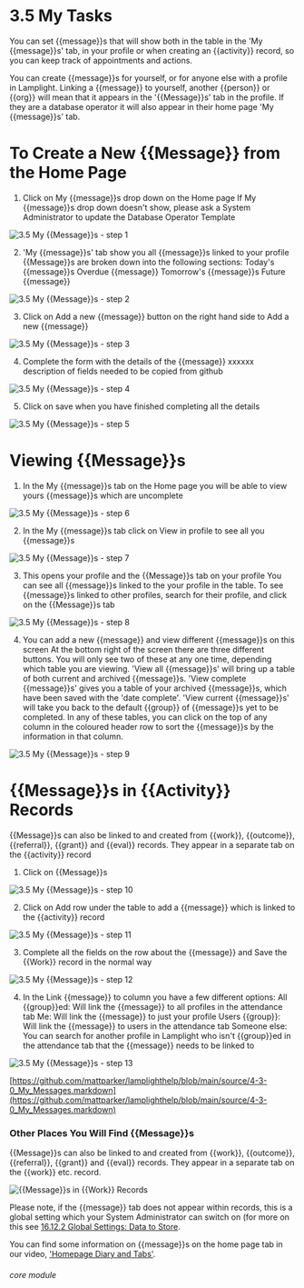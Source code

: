 # 3.5 My Tasks

You can set {{message}}s that will show both in the table in the &#039;My {{message}}s&#039; tab, in your profile or when creating an {{activity}} record, so you can keep track of appointments and actions.

You can create {{message}}s for yourself, or for anyone else with a profile in Lamplight. Linking a {{message}} to yourself, another {{person}} or {{org}} will mean that it appears in the &#039;{{Message}}s&#039; tab in the profile. If they are a database operator it will also appear in their home page &#039;My {{message}}s&#039; tab.

# To Create a New {{Message}} from the Home Page
1. Click on My {{message}}s drop down on the Home page
If My {{message}}s drop down doesn&#039;t show, please ask a System Administrator to update the Database Operator Template

![3.5 My {{Message}}s - step 1](3.5_My_Tasks_im_1.png)

2. &#039;My {{message}}s&#039; tab show you all {{message}}s linked to your profile
{{Message}}s are broken down into the following sections:
Today&#039;s {{message}}s
Overdue {{message}}
Tomorrow&#039;s {{message}}s
Future {{message}}

![3.5 My {{Message}}s - step 2](3.5_My_Tasks_im_2.png)

3. Click on Add a new {{message}} button on the right hand side to Add a new {{message}}

![3.5 My {{Message}}s - step 3](3.5_My_Tasks_im_3.png)

4. Complete the form with the details of the {{message}}
xxxxxx description of fields needed to be copied from github

![3.5 My {{Message}}s - step 4](3.5_My_Tasks_im_4.png)

5. Click on save when you have finished completing all the details

![3.5 My {{Message}}s - step 5](3.5_My_Tasks_im_5.png)

# Viewing {{Message}}s
1. In the My {{message}}s tab on the Home page you will be able to view yours {{message}}s which are uncomplete

![3.5 My {{Message}}s - step 6](3.5_My_Tasks_im_6.png)

2. In the My {{message}}s tab click on View in profile to see all you {{message}}s

![3.5 My {{Message}}s - step 7](3.5_My_Tasks_im_7.png)

3. This opens your profile and the {{Message}}s tab on your profile
You can see all {{message}}s linked to the your profile in the table.
To see {{message}}s linked to other profiles, search for their profile, and click on the {{Message}}s tab

![3.5 My {{Message}}s - step 8](3.5_My_Tasks_im_8.png)

4. You can add a new {{message}} and view different {{message}}s on this screen
At the bottom right of the screen there are three different buttons. You will only see two of these at any one time, depending which table you are viewing.
&#039;View all {{message}}s&#039; will bring up a table of both current and archived {{message}}s.
&#039;View complete {{message}}s&#039; gives you a table of your archived {{message}}s, which have been saved with the &#039;date complete&#039;.
&#039;View current {{message}}s&#039; will take you back to the default {{group}} of {{message}}s yet to be completed.
In any of these tables, you can click on the top of any column in the coloured header row to sort the {{message}}s by the information in that column.

![3.5 My {{Message}}s - step 9](3.5_My_Tasks_im_9.png)

# {{Message}}s in {{Activity}} Records
{{Message}}s can also be linked to and created from {{work}}, {{outcome}}, {{referral}}, {{grant}} and {{eval}} records. They appear in a separate tab on the {{activity}} record
1. Click on {{Message}}s

![3.5 My {{Message}}s - step 10](3.5_My_Tasks_im_10.png)

2. Click on Add row under the table to add a {{message}} which is linked to the {{activity}} record

![3.5 My {{Message}}s - step 11](3.5_My_Tasks_im_11.png)

3. Complete all the fields on the row about the {{message}} and Save the {{Work}} record in the normal way

![3.5 My {{Message}}s - step 12](3.5_My_Tasks_im_12.png)

4. In the Link {{message}} to column you have a few different options:
All {{group}}ed: Will link the {{message}} to all profiles in the attendance tab
Me: Will link the {{message}} to just your profile
Users {{group}}: Will link the {{message}} to users in the attendance tab
Someone else: You can search for another profile in Lamplight who isn&#039;t {{group}}ed in the attendance tab that the {{message}} needs to be linked to

![3.5 My {{Message}}s - step 13](3.5_My_Tasks_im_13.png)

[https://github.com/mattparker/lamplighthelp/blob/main/source/4-3-0_My_Messages.markdown](https://github.com/mattparker/lamplighthelp/blob/main/source/4-3-0_My_Messages.markdown)

### Other Places You Will Find {{Message}}s

{{Message}}s can also be linked to and created from {{work}}, {{outcome}}, {{referral}}, {{grant}} and {{eval}} records. They appear in a separate tab on the {{work}} etc. record.

![{{Message}}s in {{Work}} Records](39b.png)

Please note, if the {{message}} tab does not appear within records, this is a global setting which your System Administrator can switch on (for more on this see [16.12.2 Global Settings: Data to Store](/help/index/p/16.12.2). 

You can find some information on {{message}}s on the home page tab in our video, ['Homepage Diary and Tabs'](/help/index/p/51.1.2).


###### core module
